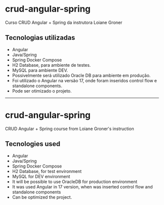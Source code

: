 # crud-angular-spring
Curso CRUD Angular + Spring da instrutora Loiane Groner

## Tecnologias utilizadas
* Angular
* Java/Spring
* Spring Docker Compose
* H2 Database, para ambiente de testes.
* MySQL para ambiente DEV.
* Possivelmente será utilizado Oracle DB para ambiente em produção.
* Foi utilizado o Angular na versão 17, onde foram inseridos
control flow e standalone components. 
* Pode ser otimizado o projeto.

-----------------------------------------------------------------------------------------------
# crud-angular-spring
CRUD Angular + Spring course from Loiane Groner's instruction

## Tecnologies used
* Angular
* Java/Spring
* Spring Docker Compose
* H2 Database, for test environment
* MySQL for DEV environment
* It will be possible to use OracleDB for production environment
* It was used Angular in 17 version, when was inserted control flow 
and standalone components
* Can be optimized the project.

